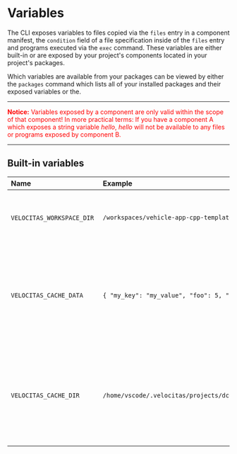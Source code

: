 # Variables

The CLI exposes variables to files copied via the `files` entry in a component manifest, the `condition` field of a file specification inside of the `files` entry and programs executed via the `exec` command. These variables are either built-in or are exposed by your project's components located in your project's packages.

Which variables are available from your packages can be viewed by either the `packages` command which lists all of your installed packages and their exposed variables or the.

---

<p style="color:red;">
<strong>Notice:</strong> Variables exposed by a component are only valid within the scope of that component! In more practical terms: If you have a component A which exposes a string variable <i>hello</i>, <i>hello</i> will not be available to any files or programs exposed by component B.
</p>

---

## Built-in variables

| Name | Example | Description |
|:-----|:--------|:------------|
| `VELOCITAS_WORKSPACE_DIR` | `/workspaces/vehicle-app-cpp-template` | Absolute path to the workspace of the current project. |
| `VELOCITAS_CACHE_DATA` | `{ "my_key": "my_value", "foo": 5, "bar": "baz" }` |Holds the entire cache data as JSON-string. It is up to the programs to decide which keys they want to access. |
| `VELOCITAS_CACHE_DIR` |    `/home/vscode/.velocitas/projects/dc6cefc9655021ae1be77a452b9367ab` |Absolute path to the project's cache directory. Can be used to store temporary files for the project. |
